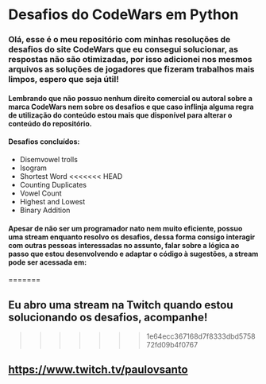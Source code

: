 # Desafios do CodeWars em Python

### Olá, esse é o meu repositório com minhas resoluções de desafios do site CodeWars que eu consegui solucionar, as respostas não são otimizadas, por isso adicionei nos mesmos arquivos as soluções de jogadores que fizeram trabalhos mais limpos, espero que seja útil!

#### Lembrando que não possuo nenhum direito comercial ou autoral sobre a marca CodeWars nem sobre os desafios e que caso inflinja alguma regra de utilização do conteúdo estou mais que disponível para alterar o conteúdo do repositório.

#### Desafios concluídos:

- Disemvowel trolls
- Isogram
- Shortest Word
<<<<<<< HEAD
- Counting Duplicates
- Vowel Count
- Highest and Lowest
- Binary Addition

#### Apesar de não ser um programador nato nem muito eficiente, possuo uma stream enquanto resolvo os desafios, dessa forma consigo interagir com outras pessoas interessadas no assunto, falar sobre a lógica ao passo que estou desenvolvendo e adaptar o código à sugestões, a stream pode ser acessada em:  

=======
## Eu abro uma stream na Twitch quando estou solucionando os desafios, acompanhe!
>>>>>>> 1e64ecc367168d7f8333dbd575872fd09b4f0767
##										https://www.twitch.tv/paulovsanto



